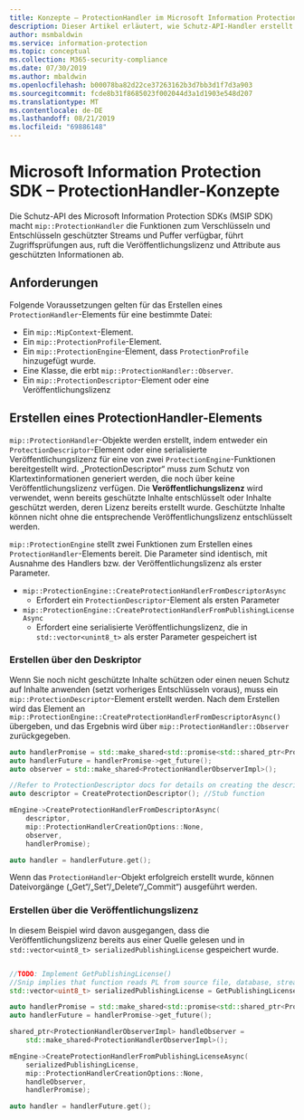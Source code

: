 ```yaml
---
title: Konzepte – ProtectionHandler im Microsoft Information Protection SDK
description: Dieser Artikel erläutert, wie Schutz-API-Handler erstellt und für Aufrufe verwendet werden.
author: msmbaldwin
ms.service: information-protection
ms.topic: conceptual
ms.collection: M365-security-compliance
ms.date: 07/30/2019
ms.author: mbaldwin
ms.openlocfilehash: b00078ba82d22ce37263162b3d7bb3d1f7d3a903
ms.sourcegitcommit: fcde8b31f8685023f002044d3a1d1903e548d207
ms.translationtype: MT
ms.contentlocale: de-DE
ms.lasthandoff: 08/21/2019
ms.locfileid: "69886148"
---
```

# <a name="microsoft-information-protection-sdk---protection-handler-concepts"></a>Microsoft Information Protection SDK – ProtectionHandler-Konzepte

Die Schutz-API des Microsoft Information Protection SDKs (MSIP SDK) macht `mip::ProtectionHandler` die Funktionen zum Verschlüsseln und Entschlüsseln geschützter Streams und Puffer verfügbar, führt Zugriffsprüfungen aus, ruft die Veröffentlichungslizenz und Attribute aus geschützten Informationen ab.

## <a name="requirements"></a>Anforderungen

Folgende Voraussetzungen gelten für das Erstellen eines `ProtectionHandler`-Elements für eine bestimmte Datei:

- Ein `mip::MipContext`-Element.
- Ein `mip::ProtectionProfile`-Element.
- Ein `mip::ProtectionEngine`-Element, dass `ProtectionProfile` hinzugefügt wurde.
- Eine Klasse, die erbt `mip::ProtectionHandler::Observer`.
- Ein `mip::ProtectionDescriptor`-Element oder eine Veröffentlichungslizenz

## <a name="create-a-protection-handler"></a>Erstellen eines ProtectionHandler-Elements

`mip::ProtectionHandler`-Objekte werden erstellt, indem entweder ein `ProtectionDescriptor`-Element oder eine serialisierte Veröffentlichungslizenz für eine von zwei `ProtectionEngine`-Funktionen bereitgestellt wird. „ProtectionDescriptor“ muss zum Schutz von Klartextinformationen generiert werden, die noch über keine Veröffentlichungslizenz verfügen. Die **Veröffentlichungslizenz** wird verwendet, wenn bereits geschützte Inhalte entschlüsselt oder Inhalte geschützt werden, deren Lizenz bereits erstellt wurde. Geschützte Inhalte können nicht ohne die entsprechende Veröffentlichungslizenz entschlüsselt werden.

`mip::ProtectionEngine` stellt zwei Funktionen zum Erstellen eines `ProtectionHandler`-Elements bereit. Die Parameter sind identisch, mit Ausnahme des Handlers bzw. der Veröffentlichungslizenz als erster Parameter.

- `mip::ProtectionEngine::CreateProtectionHandlerFromDescriptorAsync`
  - Erfordert ein `ProtectionDescriptor`-Element als ersten Parameter
- `mip::ProtectionEngine::CreateProtectionHandlerFromPublishingLicenseAsync`
  - Erfordert eine serialisierte Veröffentlichungslizenz, die in `std::vector<unint8_t>` als erster Parameter gespeichert ist

### <a name="create-from-descriptor"></a>Erstellen über den Deskriptor

Wenn Sie noch nicht geschützte Inhalte schützen oder einen neuen Schutz auf Inhalte anwenden (setzt vorheriges Entschlüsseln voraus), muss ein `mip::ProtectionDescriptor`-Element erstellt werden. Nach dem Erstellen wird das Element an `mip::ProtectionEngine::CreateProtectionHandlerFromDescriptorAsync()` übergeben, und das Ergebnis wird über `mip::ProtectionHandler::Observer` zurückgegeben.

```cpp
auto handlerPromise = std::make_shared<std::promise<std::shared_ptr<ProtectionHandler>>>();
auto handlerFuture = handlerPromise->get_future();
auto observer = std::make_shared<ProtectionHandlerObserverImpl>();

//Refer to ProtectionDescriptor docs for details on creating the descriptor
auto descriptor = CreateProtectionDescriptor(); //Stub function

mEngine->CreateProtectionHandlerFromDescriptorAsync(
    descriptor,
    mip::ProtectionHandlerCreationOptions::None,
    observer,
    handlerPromise);

auto handler = handlerFuture.get();
```

Wenn das `ProtectionHandler`-Objekt erfolgreich erstellt wurde, können Dateivorgänge („Get“/„Set“/„Delete“/„Commit“) ausgeführt werden.

### <a name="create-from-publishing-license"></a>Erstellen über die Veröffentlichungslizenz

In diesem Beispiel wird davon ausgegangen, dass die Veröffentlichungslizenz bereits aus einer Quelle gelesen und in `std::vector<uint8_t> serializedPublishingLicense` gespeichert wurde.

```cpp

//TODO: Implement GetPublishingLicense()
//Snip implies that function reads PL from source file, database, stream, etc.
std::vector<uint8_t> serializedPublishingLicense = GetPublishingLicense(filePath);

auto handlerPromise = std::make_shared<std::promise<std::shared_ptr<ProtectionHandler>>>();
auto handlerFuture = handlerPromise->get_future();

shared_ptr<ProtectionHandlerObserverImpl> handleObserver =
    std::make_shared<ProtectionHandlerObserverImpl>();

mEngine->CreateProtectionHandlerFromPublishingLicenseAsync(
    serializedPublishingLicense,
    mip::ProtectionHandlerCreationOptions::None,
    handleObserver,
    handlerPromise);

auto handler = handlerFuture.get();
```

